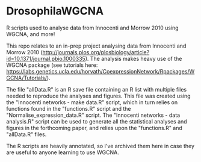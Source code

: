 # DrosophilaWGCNA
R scripts used to analyse data from Innocenti and Morrow 2010 using WGCNA, and more!

This repo relates to an in-prep project analysing data from Innocenti and Morrow 2010 (http://journals.plos.org/plosbiology/article?id=10.1371/journal.pbio.1000335). The analysis makes heavy use of the WGCNA package (see tutorials here: https://labs.genetics.ucla.edu/horvath/CoexpressionNetwork/Rpackages/WGCNA/Tutorials/).

The file "allData.R" is an R save file containing an R list with multiple files needed to reproduce the analyses and figures. This file was created using the "Innocenti networks - make data.R" script, which in turn relies on functions found in the "functions.R" script and the "Normalise_expression_data.R" script. The "Innocenti networks - data analysis.R" script can be used to generate all the statistical analyses and figures in the forthcoming paper, and relies upon the "functions.R" and "allData.R" files.

The R scripts are heavily annotated, so I've archived them here in case they are useful to anyone learning to use WGCNA.
